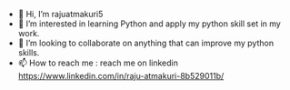 - 👋 Hi, I’m rajuatmakuri5
- 👀 I’m interested in learning Python and apply my python skill set in my work.
- 💞️ I’m looking to collaborate on anything that can improve my python skills.
- 📫 How to reach me : reach me on linkedin https://www.linkedin.com/in/raju-atmakuri-8b529011b/

<!---
rajuatmakuri5/rajuatmakuri5 is a ✨ special ✨ repository because its `README.md` (this file) appears on your GitHub profile.
You can click the Preview link to take a look at your changes.
--->

